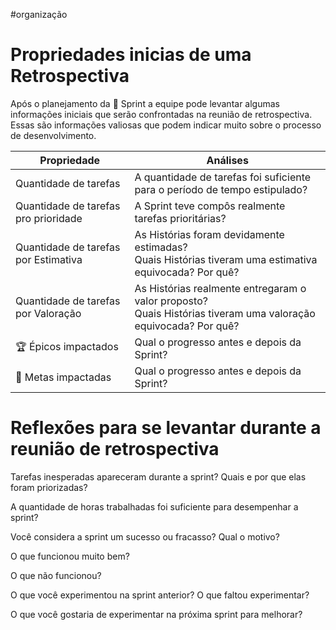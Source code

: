 #organização

# Propriedades inicias de uma Retrospectiva

Após o planejamento da 🎽 Sprint a equipe pode levantar algumas informações iniciais que serão confrontadas na reunião de retrospectiva. Essas são informações valiosas que podem indicar muito sobre o processo de desenvolvimento.

| Propriedade                          | Análises                                                                                                           |
| ------------------------------------ | ------------------------------------------------------------------------------------------------------------------ |
| Quantidade de tarefas                | A quantidade de tarefas foi suficiente para o período de tempo estipulado?                                         |
| Quantidade de tarefas pro prioridade | A Sprint teve compôs realmente tarefas prioritárias?                                                               |
| Quantidade de tarefas por Estimativa | As Histórias foram devidamente estimadas?</br>Quais Histórias tiveram uma estimativa equivocada? Por quê?          |
| Quantidade de tarefas por Valoração  | As Histórias realmente entregaram o valor proposto?</br>Quais Histórias tiveram uma valoração equivocada? Por quê? |
| 🏆 Épicos impactados                 | Qual o progresso antes e depois da Sprint?                                                                         |
| 🎯 Metas impactadas                  | Qual o progresso antes e depois da Sprint?                                                                         |

# Reflexões para se levantar durante a reunião de retrospectiva

Tarefas inesperadas apareceram durante a sprint? Quais e por que elas foram priorizadas?

A quantidade de horas trabalhadas foi suficiente para desempenhar a sprint?

Você considera a sprint um sucesso ou fracasso? Qual o motivo?

O que funcionou muito bem?

O que não funcionou?

O que você experimentou na sprint anterior? O que faltou experimentar?

O que você gostaria de experimentar na próxima sprint para melhorar?